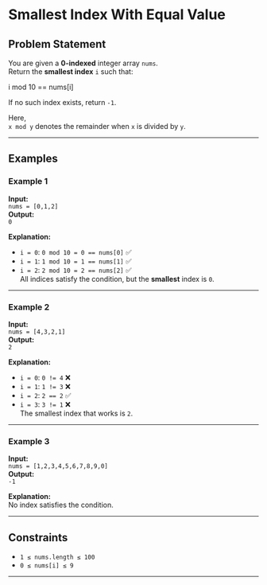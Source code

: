 # Smallest Index With Equal Value

## Problem Statement
You are given a **0-indexed** integer array `nums`.  
Return the **smallest index** `i` such that:  

i mod 10 == nums[i]
  
If no such index exists, return `-1`.

Here,  
`x mod y` denotes the remainder when `x` is divided by `y`.

---

## Examples

### Example 1
**Input:**  
`nums = [0,1,2]`  
**Output:**  
`0`  

**Explanation:**  
- `i = 0`: `0 mod 10 = 0 == nums[0]` ✅  
- `i = 1`: `1 mod 10 = 1 == nums[1]` ✅  
- `i = 2`: `2 mod 10 = 2 == nums[2]` ✅  
All indices satisfy the condition, but the **smallest** index is `0`.

---

### Example 2
**Input:**  
`nums = [4,3,2,1]`  
**Output:**  
`2`  

**Explanation:**  
- `i = 0`: `0 != 4` ❌  
- `i = 1`: `1 != 3` ❌  
- `i = 2`: `2 == 2` ✅  
- `i = 3`: `3 != 1` ❌  
The smallest index that works is `2`.

---

### Example 3
**Input:**  
`nums = [1,2,3,4,5,6,7,8,9,0]`  
**Output:**  
`-1`  

**Explanation:**  
No index satisfies the condition.

---

## Constraints
- `1 ≤ nums.length ≤ 100`
- `0 ≤ nums[i] ≤ 9`

---
